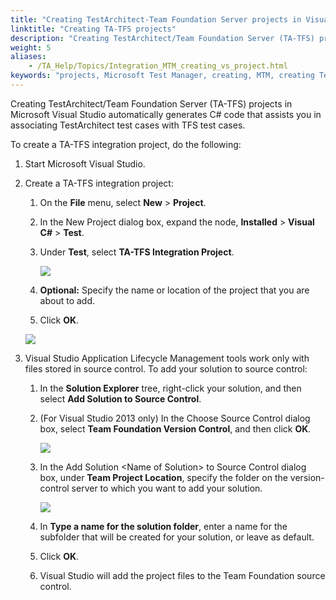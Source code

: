 ```yaml
--- 
title: "Creating TestArchitect-Team Foundation Server projects in Visual Studio"
linktitle: "Creating TA-TFS projects"
description: "Creating TestArchitect/Team Foundation Server (TA-TFS) projects in Microsoft Visual Studio automatically generates C# code that assists you in associating TestArchitect test cases with TFS test cases."
weight: 5
aliases: 
    - /TA_Help/Topics/Integration_MTM_creating_vs_project.html
keywords: "projects, Microsoft Test Manager, creating, MTM, creating TestArchitect projects, test cases, mapping, integration, Microsoft Test Manager, creating TestArchitect projects"
---
```


Creating TestArchitect/Team Foundation Server \(TA-TFS\) projects in Microsoft Visual Studio automatically generates C\# code that assists you in associating TestArchitect test cases with TFS test cases.

To create a TA-TFS integration project, do the following:

1.  Start Microsoft Visual Studio.

2.  Create a TA-TFS integration project:

    1.  On the **File** menu, select **New** \> **Project**.

    2.  In the New Project dialog box, expand the node, **Installed** \> **Visual C\#** \> **Test**.

    3.  Under **Test**, select **TA-TFS Integration Project**.

        ![](/images/TA_Help/Images/TA_TFS_projects.png)

    4.  **Optional:** Specify the name or location of the project that you are about to add.

    5.  Click **OK**.

    ![](/images/TA_Help/Images/TA_MTM_project.png)

3.  Visual Studio Application Lifecycle Management tools work only with files stored in source control. To add your solution to source control:

    1.  In the **Solution Explorer** tree, right-click your solution, and then select **Add Solution to Source Control**.

    2.  \(For Visual Studio 2013 only\) In the Choose Source Control dialog box, select **Team Foundation Version Control**, and then click **OK**.

        ![](/images/TA_Help/Images/VS_Choose_Source_Control_dlg.png)

    3.  In the Add Solution <Name of Solution\> to Source Control dialog box, under **Team Project Location**, specify the folder on the version-control server to which you want to add your solution.

        ![](/images/TA_Help/Images/MTM_VS_add_solution.png)

    4.  In **Type a name for the solution folder**, enter a name for the subfolder that will be created for your solution, or leave as default.

    5.  Click **OK**.

    6.  Visual Studio will add the project files to the Team Foundation source control.





